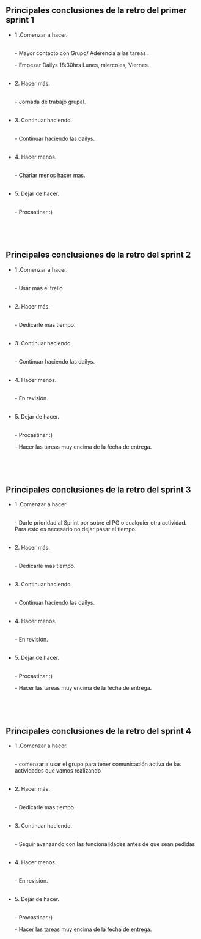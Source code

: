 

















<br/>
<h2>Principales conclusiones de la retro del primer sprint 1</h2>
<div>


 <ul>
        <li>1 .Comenzar a hacer.</li>
        <br/>
        <p>- Mayor contacto con Grupo/ Aderencia a las tareas .</p>
        <p>- Empezar Dailys 18:30hrs
Lunes, miercoles, Viernes.</p>
        <br/>
        <li>2. Hacer más.</li>
        <br/>
        <p>- Jornada de trabajo grupal.</p>
        <br/>
        <li>3. Continuar haciendo.</li>
        <br/>
        <p>- Continuar haciendo las dailys.
</p>
        <br/>
        <li>4. Hacer menos.</li>
        <br/>
        <p>- Charlar menos hacer mas.</p>
        <br/>
        <li>5. Dejar de hacer.</li>
        <br/>
        <p>- Procastinar :) </p>
        <br/>
      </ul>
</div>


<br/>
<h2>Principales conclusiones de la retro del sprint 2</h2>
<div>

 <ul>
        <li>1 .Comenzar a hacer.</li>
        <br/>
        <p>- Usar mas el trello </p>
        <br/>
        <li>2. Hacer más.</li>
        <br/>
        <p>- Dedicarle mas tiempo.</p>
        <br/>
        <li>3. Continuar haciendo.</li>
        <br/>
        <p>- Continuar haciendo las dailys.</p>
        <br/>
        <li>4. Hacer menos.</li>
        <br/>
        <p>- En revisión.</p>
        <br/>
        <li>5. Dejar de hacer.</li>
        <br/>
        <p>- Procastinar :) </p>
        <p>- Hacer las tareas muy encima de la fecha de entrega.</p>
        <br/>
      </ul>
</div>


<br/>
<h2>Principales conclusiones de la retro del sprint 3</h2>
<div>

 <ul>
        <li>1 .Comenzar a hacer.</li>
        <br/>
        <p>- Darle prioridad al Sprint por sobre el PG o cualquier otra actividad. 
Para esto es necesario no dejar pasar el tiempo. </p>
        <br/>
        <li>2. Hacer más.</li>
        <br/>
        <p>- Dedicarle mas tiempo.</p>
        <br/>
        <li>3. Continuar haciendo.</li>
        <br/>
        <p>- Continuar haciendo las dailys.</p>
        <br/>
        <li>4. Hacer menos.</li>
        <br/>
        <p>- En revisión.</p>
        <br/>
        <li>5. Dejar de hacer.</li>
        <br/>
        <p>- Procastinar :) </p>
        <p>- Hacer las tareas muy encima de la fecha de entrega.</p>
        <br/>
      </ul>
</div>

<br/>
<h2>Principales conclusiones de la retro del sprint 4 </h2>
<div>

 <ul>
        <li>1 .Comenzar a hacer.</li>
        <br/>
        <p>- comenzar a usar el grupo para tener comunicación activa de las actividades que vamos realizando</p>
        <br/>
        <li>2. Hacer más.</li>
        <br/>
        <p>- Dedicarle mas tiempo.</p>
        <br/>
        <li>3. Continuar haciendo.</li>
        <br/>
        <p>- Seguir avanzando con las funcionalidades antes de que sean pedidas</p>
        <br/>
        <li>4. Hacer menos.</li>
        <br/>
        <p>- En revisión.</p>
        <br/>
        <li>5. Dejar de hacer.</li>
        <br/>
        <p>- Procastinar :) </p>
        <p>- Hacer las tareas muy encima de la fecha de entrega.</p>
        <br/>
      </ul>
</div>


